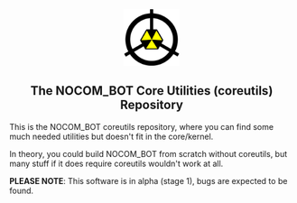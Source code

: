 <div align="center">
  <img src="https://raw.githubusercontent.com/NOCOM-BOT/assets/main/kernel-logo-v0.png" alt="NOCOM Core Logo" style="height: 100px;" /><br>
  <h2>The NOCOM_BOT Core Utilities (coreutils) Repository</h2>
</div>

This is the NOCOM_BOT coreutils repository, where you can find some much needed utilities but doesn't fit in the core/kernel.

In theory, you could build NOCOM_BOT from scratch without coreutils, but many stuff if it does require coreutils wouldn't work at all.

**PLEASE NOTE**: This software is in alpha (stage 1), bugs are expected to be found. 
